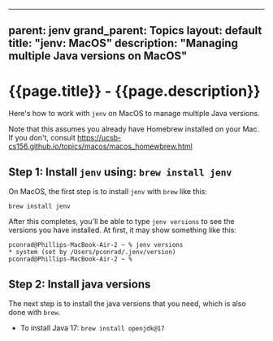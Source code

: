 ---
parent: jenv
grand_parent: Topics
layout: default
title: "jenv: MacOS"
description:  "Managing multiple Java versions on MacOS"
--

# {{page.title}} - {{page.description}}

Here's how to work with `jenv` on MacOS to manage multiple Java versions.

Note that this assumes you already have Homebrew installed on your Mac.  If you don't, consult <https://ucsb-cs156.github.io/topics/macos/macos_homewbrew.html>

## Step 1: Install `jenv` using: `brew install jenv` 

On MacOS, the first step is to install `jenv` with `brew` like this:

```
brew install jenv
```

After this completes, you'll be able to type `jenv versions` to see the versions you have installed.  At first, it may show something like this:

```
pconrad@Phillips-MacBook-Air-2 ~ % jenv versions
* system (set by /Users/pconrad/.jenv/version)
pconrad@Phillips-MacBook-Air-2 ~ % 
```

## Step 2: Install java versions

The next step is to install the java versions that you need, which is also done with `brew`.

* To install Java 17: `brew install openjdk@17`
